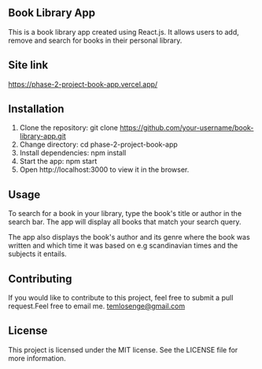 ## Book Library App
This is a book library app created using React.js. It allows users to add, remove and search for books in their personal library.

## Site link
https://phase-2-project-book-app.vercel.app/

## Installation
1. Clone the repository: git clone https://github.com/your-username/book-library-app.git
2. Change directory: cd phase-2-project-book-app
3. Install dependencies: npm install
4. Start the app: npm start
5. Open http://localhost:3000 to view it in the browser.
## Usage

To search for a book in your library, type the book's title or author in the search bar. The app will display all books that match your search query.

The app also displays the book's author and its genre where the book was written and which time it was based on e.g scandinavian times and the subjects it entails.

## Contributing
If you would like to contribute to this project, feel free to submit a pull request.Feel free to email me. temlosenge@gmail.com

## License
This project is licensed under the MIT license. See the LICENSE file for more information.